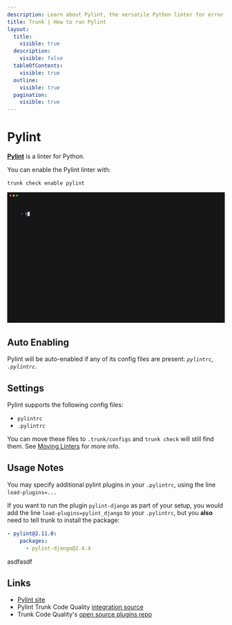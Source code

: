 ```yaml
---
description: Learn about Pylint, the versatile Python linter for error detection, code smell elimination, and PEP 8 enforcement.
title: Trunk | How to run Pylint
layout:
  title:
    visible: true
  description:
    visible: false
  tableOfContents:
    visible: true
  outline:
    visible: true
  pagination:
    visible: true
---
```


# Pylint

[**Pylint**](https://pypi.org/project/pylint/) is a linter for Python.

You can enable the Pylint linter with:

```shell
trunk check enable pylint
```
![pylint example output](/.gitbook/assets/pylint.gif)
## Auto Enabling

Pylint will be auto-enabled if any of its config files are present: *`pylintrc`, `.pylintrc`*.

## Settings

Pylint supports the following config files:
* `pylintrc`
* `.pylintrc`

You can move these files to `.trunk/configs` and `trunk check` will still find them. See [Moving Linters](../configure-linters.md#moving-linters) for more info.


## Usage Notes

You may specify additional pylint plugins in your `.pylintrc`, using the line `load-plugins=...`

If you want to run the plugin `pylint-django` as part of your setup, you would add the line `load-plugins=pylint_django` to your `.pylintrc`, but you **also** need to tell trunk to install the package:

```yaml
- pylint@2.11.0:
    packages:
      - pylint-django@2.4.4

```









asdfasdf



## Links

- [Pylint site](https://pypi.org/project/pylint/)
- Pylint Trunk Code Quality [integration source](https://github.com/trunk-io/plugins/tree/main/linters/pylint)
- Trunk Code Quality's [open source plugins repo](https://github.com/trunk-io/plugins/tree/main)
